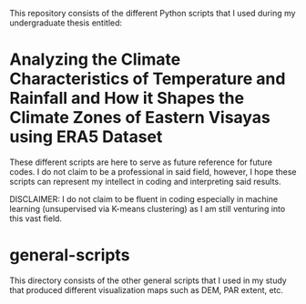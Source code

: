 This repository consists of the different Python scripts that I used during my undergraduate thesis entitled: 

# Analyzing the Climate Characteristics of Temperature and Rainfall and How it Shapes the Climate Zones of Eastern Visayas using ERA5 Dataset

These different scripts are here to serve as future reference for future codes. I do not claim to be a professional in said field, however,
I hope these scripts can represent my intellect in coding and interpreting said results.

DISCLAIMER: I do not claim to be fluent in coding especially in machine learning (unsupervised via K-means clustering) as I am still venturing 
into this vast field.


# general-scripts

This directory consists of the other general scripts that I used in my study that produced different visualization maps such as DEM, PAR extent, etc.

